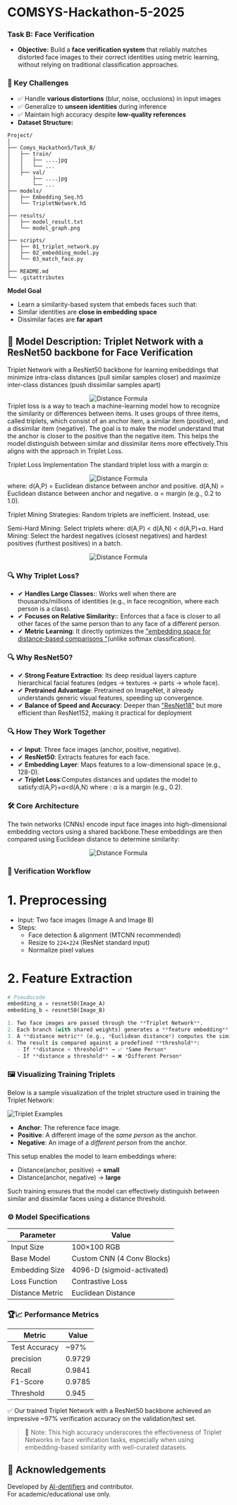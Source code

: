 # COMSYS-Hackathon-5-2025
###  Task B: Face Verification
- **Objective:** 
    Build a **face verification system** that reliably matches distorted face images to their correct identities using metric learning, without relying on traditional classification approaches.

### 🌟 Key Challenges
- ✅ Handle **various distortions** (blur, noise, occlusions) in input images  
- ✅ Generalize to **unseen identities** during inference  
- ✅ Maintain high accuracy despite **low-quality references**  
- **Dataset Structure:**
```
Project/
│
├── Comys_Hackathon5/Task_B/
│   ├── train/
│   │   ├── ....jpg
│   │   └── ...
│   ├── val/
│       ├── ....jpg
│       └── ...        
├── models/
│   ├── Embedding_Seq.h5
│   └── TripletNetwork.h5
│
├── results/
│   ├── model_result.txt
│   └── model_graph.png
│
├── scripts/
│   ├── 01_triplet_network.py
│   ├── 02_embedding_model.py
│   └── 03_match_face.py
│
├── README.md
└── .gitattributes
```

 **Model Goal**
- Learn a similarity-based system that embeds faces such that:
- Similar identities are **close in embedding space**
- Dissimilar faces are **far apart**

## 🧠 Model Description: Triplet Network with a ResNet50 backbone for Face Verification

Triplet Network with a ResNet50 backbone for learning embeddings that minimize intra-class distances (pull similar samples closer) and maximize inter-class distances (push dissimilar samples apart)
<div align="center">
  <img src="Screenshot 2025-07-01 192607.png" alt="Distance Formula"/>
</div>
Triplet loss is a way to teach a machine-learning model how to recognize the similarity or differences between items. It uses groups of three items, called triplets, which consist of an anchor item, a similar item (positive), and a dissimilar item (negative). The goal is to make the model understand that the anchor is closer to the positive than the negative item. This helps the model distinguish between similar and dissimilar items more effectively.This aligns with the approach in Triplet Loss. 

Triplet Loss Implementation 
The standard triplet loss with a margin α: 
<div align="center">
  <img src="Screenshot 2025-07-02 013124.png" alt="Distance Formula"/>
</div>
where:
d(A,P) = Euclidean distance between anchor and positive.
d(A,N) = Euclidean distance between anchor and negative.
α = margin (e.g., 0.2 to 1.0).

Triplet Mining Strategies:
  Random triplets are inefficient. Instead, use:

  Semi-Hard Mining: Select triplets where: d(A,P) < d(A,N) < d(A,P)+α.
  Hard Mining: Select the hardest negatives (closest negatives) and hardest positives (furthest positives) in a batch.
   <div align="center">
  <img src="formula.png" alt="Distance Formula"/>
</div>

### 🔍 **Why Triplet Loss?**


- ✔ **Handles Large Classes:**: Works well when there are thousands/millions of identities (e.g., in face recognition, where each person is a class).  
- ✔ **Focuses on Relative Similarity:**: Enforces that a face is closer to all other faces of the same person than to any face of a different person.  
- ✔ **Metric Learning**:  It directly optimizes the ["embedding space for distance-based comparisons "](https://www.researchgate.net/publication/357529033_Triplet_Loss)(unlike softmax classification).  


### 🔍 Why ResNet50?

- ✔ **Strong Feature Extraction**: Its deep residual layers capture hierarchical facial features (edges → textures → parts → whole face).  
- ✔ **Pretrained Advantage**: Pretrained on ImageNet, it already understands generic visual features, speeding up convergence.  
- ✔ **Balance of Speed and Accuracy**: Deeper than ["ResNet18"](https://www.researchgate.net/publication/348248500_ResNet_50) but more efficient than ResNet152, making it practical for deployment
 

### 🔍 How They Work Together

- ✔ **Input**: Three face images (anchor, positive, negative). 
- ✔ **ResNet50**:  Extracts features for each face.  
- ✔ **Embedding Layer**:  Maps features to a low-dimensional space (e.g., 128-D).  
- ✔ **Triplet Loss**:Computes distances and updates the model to satisfy:d(A,P)+α<d(A,N)
                       where : α is a margin (e.g., 0.2). 

### 🛠 Core Architecture
The twin networks (CNNs) encode input face images into high-dimensional embedding vectors using a shared backbone.These embeddings are then compared using Euclidean distance to determine similarity:
<div align="center">
  <img src="formula.png" alt="Distance Formula"/>
</div>

### 🔄 Verification Workflow
# 1. Preprocessing
- Input: Two face images (Image A and Image B)
- Steps:
  - Face detection & alignment (MTCNN recommended)
  - Resize to `224×224` (ResNet standard input)
  - Normalize pixel values

# 2. Feature Extraction
```python
# Pseudocode
embedding_a = resnet50(Image_A)  
embedding_b = resnet50(Image_B)  

1. Two face images are passed through the **Triplet Network**.
2. Each branch (with shared weights) generates a **feature embedding**.
3. A **distance metric** (e.g., *Euclidean distance*) computes the similarity between embeddings.
4. The result is compared against a predefined **threshold**:
   - If **distance < threshold** → ✅ *Same Person*
   - If **distance ≥ threshold** → ❌ *Different Person*
```
### 🖼️ Visualizing Training Triplets

Below is a sample visualization of the triplet structure used in training the Triplet Network:

![Triplet Examples](tripetlossfullimage.png)

- **Anchor**: The reference face image.
- **Positive**: A different image of the *same person* as the anchor.
- **Negative**: An image of a *different person* from the anchor.

This setup enables the model to learn embeddings where:
- Distance(anchor, positive) → **small**
- Distance(anchor, negative) → **large**

Such training ensures that the model can effectively distinguish between similar and dissimilar faces using a distance threshold.

### ⚙️ Model Specifications
| Parameter          | Value                          |
|--------------------|--------------------------------|
| Input Size         | 100×100 RGB                    |
| Base Model         | Custom CNN (4 Conv Blocks)     |
| Embedding Size     | 4096-D (sigmoid-activated)     |
| Loss Function      | Contrastive Loss               |
| Distance Metric    | Euclidean Distance             |

### 🏆📈  Performance Metrics
| Metric                   | Value  |
|--------------------------|--------|
| Test Accuracy            | ~97%   |
| precision                | 0.9729 |
| Recall                   | 0.9841 |
| F1-Score                 |0.9785  |
|Threshold                 |0.945   |

  ✅ Our trained Triplet Network with a ResNet50 backbone achieved an impressive ~97% verification accuracy on the validation/test set.

> 📌 Note: This high accuracy underscores the effectiveness of Triplet Networks in face verification tasks, especially when using embedding-based similarity with well-curated datasets.
> 
## 🤝 Acknowledgements

Developed by [AI-dentifiers](https://github.com/khushi04-sharma/Comys_Hackathon5_2025_Task_B) and contributor.  
For academic/educational use only.



